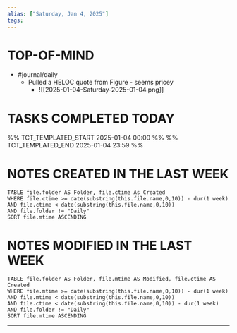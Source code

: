 ```yaml
---
alias: ["Saturday, Jan 4, 2025"]
tags: 
---
```

# TOP-OF-MIND
- #journal/daily 
	- Pulled a HELOC quote from Figure - seems pricey
		- ![[2025-01-04-Saturday-2025-01-04.png]]

# TASKS COMPLETED TODAY
%% TCT_TEMPLATED_START 2025-01-04 00:00 %%
%% TCT_TEMPLATED_END 2025-01-04 23:59 %%


# NOTES CREATED IN THE LAST WEEK
``` dataview
TABLE file.folder AS Folder, file.ctime As Created
WHERE file.ctime >= date(substring(this.file.name,0,10)) - dur(1 week) 
AND file.ctime < date(substring(this.file.name,0,10)) 
AND file.folder != "Daily"
SORT file.mtime ASCENDING
```

# NOTES MODIFIED IN THE LAST WEEK
``` dataview
TABLE file.folder AS Folder, file.mtime AS Modified, file.ctime AS Created
WHERE file.mtime >= date(substring(this.file.name,0,10)) - dur(1 week)
AND file.mtime < date(substring(this.file.name,0,10))
AND file.ctime < date(substring(this.file.name,0,10)) - dur(1 week)
AND file.folder != "Daily"
SORT file.mtime ASCENDING
```
---
